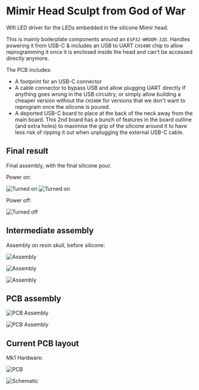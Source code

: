 # Mimir Head Sculpt from God of War

Wifi LED driver for the LEDs embedded in the silicone Mimir head.

This is mainly boilerplate components around an `ESP32-WROOM-32D`.
Handles powering it from USB-C & includes an USB to UART `CH340K` chip to allow reprogramming it once it is enclosed inside the head and can't be accessed directly anymore.

The PCB includes:
- A footprint for an USB-C connector
- A cable connector to bypass USB and allow plugging UART directly if anything goes wrong in the USB circuitry, or simply allow building a cheaper version without the `CH340K` for versions that we don't want to reprogram once the silicone is poured.
- A deported USB-C board to place at the back of the neck away from the main board. This 2nd board has a bunch of features in the board outline (and extra holes) to maximise the grip of the silicone around it to have less risk of ripping it out when unplugging the external USB-C cable.

## Final result
Final assembly, with the final silicone pour.

Power on:

![Turned on](Images/Final_On1.jpg) ![Turned on](Images/Final_On2.jpg)

Power off:

![Turned off](Images/Final_Off.jpg)


## Intermediate assembly
Assembly on resin skull, before silicone:

![Assembly](Images/Assembly_1.jpg)

![Assembly](Images/Assembly_2.jpg)

![Assembly](Images/Assembly_3.jpg)

## PCB assembly

![PCB Assembly](Images/PCB_Assembly_1.jpg)

![PCB Assembly](Images/PCB_Assembly_2.jpg)

## Current PCB layout
Mk1 Hardware:

![PCB](PCB/Latest_PCB.png)

![Schematic](PCB/Latest_Schematic.png)
